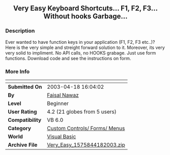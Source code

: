 ﻿<div align="center">

## Very Easy Keyboard Shortcuts\.\.\. F1, F2, F3\.\.\. Without hooks Garbage\.\.\.


</div>

### Description

Ever wanted to have function keys in your application (F1, F2, F3 etc..)? Here is the very simple and streight forward solution to it. Moreover, its very very solid to impliment. No API calls, no HOOKS grabage. Just use form functions. Download code and see the instructions on form.
 
### More Info
 


<span>             |<span>
---                |---
**Submitted On**   |2003-04-18 16:04:02
**By**             |[Faisal Nawaz](https://github.com/Planet-Source-Code/PSCIndex/blob/master/ByAuthor/faisal-nawaz.md)
**Level**          |Beginner
**User Rating**    |4.2 (21 globes from 5 users)
**Compatibility**  |VB 6\.0
**Category**       |[Custom Controls/ Forms/  Menus](https://github.com/Planet-Source-Code/PSCIndex/blob/master/ByCategory/custom-controls-forms-menus__1-4.md)
**World**          |[Visual Basic](https://github.com/Planet-Source-Code/PSCIndex/blob/master/ByWorld/visual-basic.md)
**Archive File**   |[Very\_Easy\_1575844182003\.zip](https://github.com/Planet-Source-Code/faisal-nawaz-very-easy-keyboard-shortcuts-f1-f2-f3-without-hooks-garbage__1-44843/archive/master.zip)








